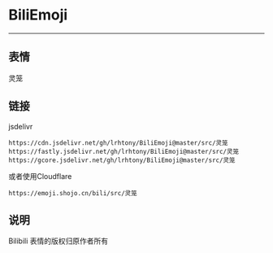 # BiliEmoji
---
## 表情
灵笼
## 链接
jsdelivr
```
https://cdn.jsdelivr.net/gh/lrhtony/BiliEmoji@master/src/灵笼
https://fastly.jsdelivr.net/gh/lrhtony/BiliEmoji@master/src/灵笼
https://gcore.jsdelivr.net/gh/lrhtony/BiliEmoji@master/src/灵笼
```
或者使用Cloudflare
```
https://emoji.shojo.cn/bili/src/灵笼
```
## 说明
Bilibili 表情的版权归原作者所有
